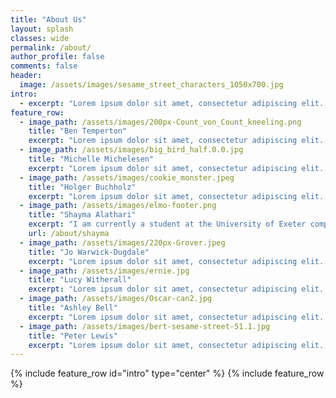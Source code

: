 ```yaml
---
title: "About Us"
layout: splash
classes: wide
permalink: /about/
author_profile: false
comments: false
header: 
  image: /assets/images/sesame_street_characters_1050x700.jpg
intro: 
  - excerpt: "Lorem ipsum dolor sit amet, consectetur adipiscing elit. Duis dignissim posuere euismod. Fusce sed mauris non sapien ultricies condimentum viverra ac mi. Cras porttitor commodo tempus."
feature_row:
  - image_path: /assets/images/200px-Count_von_Count_kneeling.png
    title: "Ben Temperton"
    excerpt: "Lorem ipsum dolor sit amet, consectetur adipiscing elit. Duis dignissim posuere euismod. Fusce sed mauris non sapien ultricies condimentum viverra ac mi. Cras porttitor commodo tempus."
  - image_path: /assets/images/big_bird_half.0.0.jpg
    title: "Michelle Michelesen"
    excerpt: "Lorem ipsum dolor sit amet, consectetur adipiscing elit. Duis dignissim posuere euismod. Fusce sed mauris non sapien ultricies condimentum viverra ac mi. Cras porttitor commodo tempus."
  - image_path: /assets/images/cookie_monster.jpeg
    title: "Holger Buchholz"
    excerpt: "Lorem ipsum dolor sit amet, consectetur adipiscing elit. Duis dignissim posuere euismod. Fusce sed mauris non sapien ultricies condimentum viverra ac mi. Cras porttitor commodo tempus."
  - image_path: /assets/images/elmo-footer.png
    title: "Shayma Alathari"
    excerpt: "I am currently a student at the University of Exeter completing my MbyRes; studying fish skin microbiomes, with a focus on finding alternative ways to reduce animal cruelty while sampling."
    url: /about/shayma
  - image_path: /assets/images/220px-Grover.jpeg
    title: "Jo Warwick-Dugdale"
    excerpt: "Lorem ipsum dolor sit amet, consectetur adipiscing elit. Duis dignissim posuere euismod. Fusce sed mauris non sapien ultricies condimentum viverra ac mi. Cras porttitor commodo tempus."
  - image_path: /assets/images/ernie.jpg
    title: "Lucy Witherall"
    excerpt: "Lorem ipsum dolor sit amet, consectetur adipiscing elit. Duis dignissim posuere euismod. Fusce sed mauris non sapien ultricies condimentum viverra ac mi. Cras porttitor commodo tempus."
  - image_path: /assets/images/Oscar-can2.jpg
    title: "Ashley Bell"
    excerpt: "Lorem ipsum dolor sit amet, consectetur adipiscing elit. Duis dignissim posuere euismod. Fusce sed mauris non sapien ultricies condimentum viverra ac mi. Cras porttitor commodo tempus."
  - image_path: /assets/images/bert-sesame-street-51.1.jpg
    title: "Peter Lewis"
    excerpt: "Lorem ipsum dolor sit amet, consectetur adipiscing elit. Duis dignissim posuere euismod. Fusce sed mauris non sapien ultricies condimentum viverra ac mi. Cras porttitor commodo tempus."
---
```

{% include feature_row id="intro" type="center" %}
{% include feature_row %}



